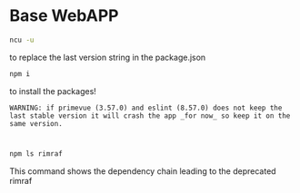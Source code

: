 # Base WebAPP

```bash
ncu -u
```

to replace the last version string in the package.json

```bash
npm i
```

to install the packages!

```
WARNING: if primevue (3.57.0) and eslint (8.57.0) does not keep the last stable version it will crash the app _for now_ so keep it on the same version.
```

#

```bash
npm ls rimraf
```

This command shows the dependency chain leading to the deprecated rimraf

#
